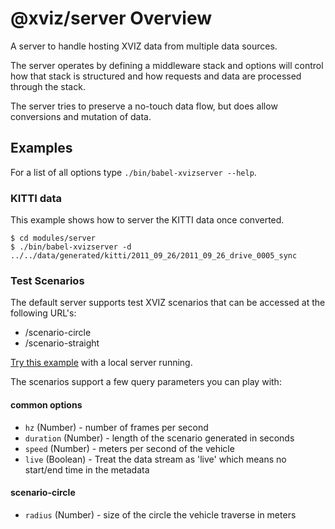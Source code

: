 # @xviz/server Overview

A server to handle hosting XVIZ data from multiple data sources.

The server operates by defining a middleware stack and options will control how that stack is
structured and how requests and data are processed through the stack.

The server tries to preserve a no-touch data flow, but does allow conversions and mutation of data.

## Examples

For a list of all options type `./bin/babel-xvizserver --help`.

### KITTI data

This example shows how to server the KITTI data once converted.

```
$ cd modules/server
$ ./bin/babel-xvizserver -d ../../data/generated/kitti/2011_09_26/2011_09_26_drive_0005_sync
```

### Test Scenarios

The default server supports test XVIZ scenarios that can be accessed at the following URL's:

- /scenario-circle
- /scenario-straight

[Try this example](http://localhost:8080/scenario-circle?radius=30&duration=60&speed=90&hz=20) with
a local server running.

The scenarios support a few query parameters you can play with:

#### common options

- `hz` (Number) - number of frames per second
- `duration` (Number) - length of the scenario generated in seconds
- `speed` (Number) - meters per second of the vehicle
- `live` (Boolean) - Treat the data stream as 'live' which means no start/end time in the metadata

#### scenario-circle

- `radius` (Number) - size of the circle the vehicle traverse in meters
